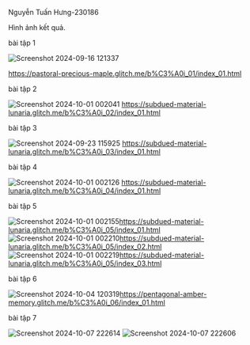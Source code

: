 Nguyễn Tuấn Hưng-230186

Hình ảnh kết quả.  

bài tập 1

![Screenshot 2024-09-16 121337](https://github.com/user-attachments/assets/614b1da0-b624-4211-b8e5-9d969c0cd081)

https://pastoral-precious-maple.glitch.me/b%C3%A0i_01/index_01.html

bài tập 2

 ![Screenshot 2024-10-01 002041](https://github.com/user-attachments/assets/17cc6a22-e307-485e-b1df-c40af83eac87)
 https://subdued-material-lunaria.glitch.me/b%C3%A0i_02/index_01.html

bài tập 3

![Screenshot 2024-09-23 115925](https://github.com/user-attachments/assets/6727bf2f-3002-4a59-b78e-ec1d6b6d67ae)
https://subdued-material-lunaria.glitch.me/b%C3%A0i_03/index_01.html

bài tập 4

![Screenshot 2024-10-01 002126](https://github.com/user-attachments/assets/deb79e27-9da4-4b8f-8e06-e199a8a6df8a)
https://subdued-material-lunaria.glitch.me/b%C3%A0i_04/index_01.html

bài tập 5

![Screenshot 2024-10-01 002155](https://github.com/user-attachments/assets/ce90d27e-b268-40e8-8344-130eba5c44e2)https://subdued-material-lunaria.glitch.me/b%C3%A0i_05/index_01.html
![Screenshot 2024-10-01 002210](https://github.com/user-attachments/assets/85a23162-9de1-4723-b068-f43aea7a25c1)https://subdued-material-lunaria.glitch.me/b%C3%A0i_05/index_02.html
![Screenshot 2024-10-01 002219](https://github.com/user-attachments/assets/24d70ec4-e548-4f8a-9f8f-bc6a8316a28d)https://subdued-material-lunaria.glitch.me/b%C3%A0i_05/index_03.html

bài tập 6

![Screenshot 2024-10-04 120319](https://github.com/user-attachments/assets/a1ba7b69-b88b-41d2-8ba6-fe0cb4f74179)https://pentagonal-amber-memory.glitch.me/b%C3%A0i_06/index_01.html

bài tập 7

![Screenshot 2024-10-07 222614](https://github.com/user-attachments/assets/052a44c1-f6c4-45d3-917f-10f89cb9ee1a)
![Screenshot 2024-10-07 222606](https://github.com/user-attachments/assets/ea50a9b7-1d0f-499e-89c2-77416f0fd8cc)



